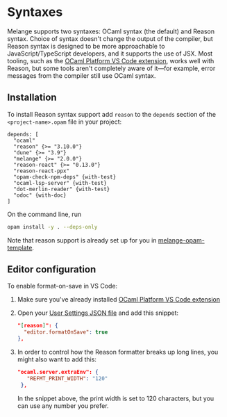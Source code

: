 # Syntaxes

Melange supports two syntaxes: OCaml syntax (the default) and Reason syntax.
Choice of syntax doesn't change the output of the compiler, but Reason syntax is
designed to be more approachable to JavaScript/TypeScript developers, and it
supports the use of JSX. Most tooling, such as the [OCaml Platform VS Code
extension](https://marketplace.visualstudio.com/items?itemName=ocamllabs.ocaml-platform),
works well with Reason, but some tools aren't completely aware of it—for
example, error messages from the compiler still use OCaml syntax.

## Installation

To install Reason syntax support add `reason` to the `depends` section of the
`<project-name>.opam` file in your project:

```opam{3}
depends: [
  "ocaml"
  "reason" {>= "3.10.0"}
  "dune" {>= "3.9"}
  "melange" {>= "2.0.0"}
  "reason-react" {>= "0.13.0"}
  "reason-react-ppx"
  "opam-check-npm-deps" {with-test}
  "ocaml-lsp-server" {with-test}
  "dot-merlin-reader" {with-test}
  "odoc" {with-doc}
]
```

On the command line, run

```bash
opam install -y . --deps-only
```

Note that reason support is already set up for you in
[melange-opam-template](https://github.com/melange-re/melange-opam-template).

## Editor configuration

To enable format-on-save in VS Code:

1. Make sure you've already installed [OCaml Platform VS Code
extension](https://marketplace.visualstudio.com/items?itemName=ocamllabs.ocaml-platform)
1. Open your [User Settings
JSON file](https://code.visualstudio.com/docs/getstarted/settings#_settingsjson)
and add this snippet:

    ```json
    "[reason]": {
      "editor.formatOnSave": true
    },
    ```
1. In order to control how the Reason formatter breaks up long lines, you might
   also want to add this:

   ```json
   "ocaml.server.extraEnv": {
      "REFMT_PRINT_WIDTH": "120"
    },
    ```
    In the snippet above, the print width is set to 120 characters, but you can
    use any number you prefer.
